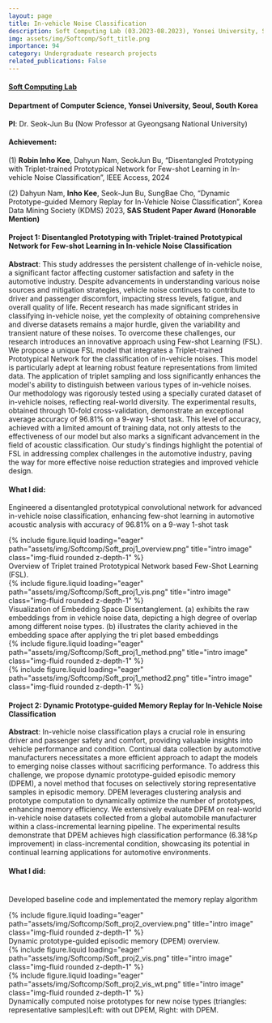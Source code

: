 ```yaml
---
layout: page
title: In-vehicle Noise Classification
description: Soft Computing Lab (03.2023-08.2023), Yonsei University, Seoul, South Korea
img: assets/img/Softcomp/Soft_title.png
importance: 94
category: Undergraduate research projects
related_publications: False
---
```


#### **<a href='https://sclab.yonsei.ac.kr/'>Soft Computing Lab</a>**
#### Department of Computer Science, Yonsei University, Seoul, South Korea

**PI**: Dr. Seok-Jun Bu (Now Professor at Gyeongsang National University)

#### **Achievement**: 

(1) **Robin Inho Kee**, Dahyun Nam, SeokJun Bu, “Disentangled Prototyping with Triplet-trained Prototypical Network for Few-shot Learning in In-vehicle Noise Classification”, IEEE Access, 2024

(2) Dahyun Nam, **Inho Kee**, Seok-Jun Bu, SungBae Cho, “Dynamic Prototype-guided Memory Replay for In-Vehicle Noise Classification”, Korea Data Mining Society (KDMS) 2023, **SAS Student Paper Award (Honorable Mention)**


#### **Project 1**: **Disentangled Prototyping with Triplet-trained Prototypical Network for Few-shot Learning in In-vehicle Noise Classification**

**Abstract**: This study addresses the persistent challenge of in-vehicle noise, a significant factor affecting customer satisfaction and safety in the automotive industry. Despite advancements in understanding various noise sources and mitigation strategies, vehicle noise continues to contribute to driver and passenger discomfort, impacting stress levels, fatigue, and overall quality of life. Recent research has made significant strides in classifying in-vehicle noise, yet the complexity of obtaining comprehensive and diverse datasets remains a major hurdle, given the variability and transient nature of these noises. To overcome these challenges, our research introduces an innovative approach using Few-shot Learning (FSL). We propose a unique FSL model that integrates a Triplet-trained Prototypical Network for the classification of in-vehicle noises. This model is particularly adept at learning robust feature representations from limited data. The application of triplet sampling and loss significantly enhances the model's ability to distinguish between various types of in-vehicle noises. Our methodology was rigorously tested using a specially curated dataset of in-vehicle noises, reflecting real-world diversity. The experimental results, obtained through 10-fold cross-validation, demonstrate an exceptional average accuracy of 96.81% on a 9-way 1-shot task. This level of accuracy, achieved with a limited amount of training data, not only attests to the effectiveness of our model but also marks a significant advancement in the field of acoustic classification. Our study's findings highlight the potential of FSL in addressing complex challenges in the automotive industry, paving the way for more effective noise reduction strategies and improved vehicle design.

#### **What I did**: 

Engineered a disentangled prototypical convolutional network for advanced in-vehicle noise classification, enhancing few-shot learning in automotive acoustic analysis with accuracy of 96.81% on a 9-way 1-shot task

<div class="row">
    <div class="col-sm mt-3 mt-md-0">
        {% include figure.liquid loading="eager" path="assets/img/Softcomp/Soft_proj1_overview.png" title="intro image" class="img-fluid rounded z-depth-1" %}
    </div>
</div>
<div class="caption">
    Overview of Triplet trained Prototypical Network based Few-Shot Learning (FSL).
</div>

<div class="row">
    <div class="col-sm mt-3 mt-md-0">
        {% include figure.liquid loading="eager" path="assets/img/Softcomp/Soft_proj1_vis.png" title="intro image" class="img-fluid rounded z-depth-1" %}
    </div>
</div>
<div class="caption">
    Visualization of Embedding Space Disentanglement. (a) exhibits the raw embeddings from in vehicle noise data, depicting a high degree of overlap among different noise types. (b) illustrates the clarity achieved in the embedding space after applying the tri plet based embeddings
</div>

<div class="row">
    <div class="col-sm mt-3 mt-md-0">
        {% include figure.liquid loading="eager" path="assets/img/Softcomp/Soft_proj1_method.png" title="intro image" class="img-fluid rounded z-depth-1" %}
    </div>
    <div class="col-sm mt-3 mt-md-0">
        {% include figure.liquid loading="eager" path="assets/img/Softcomp/Soft_proj1_method2.png" title="intro image" class="img-fluid rounded z-depth-1" %}
    </div>
</div>



#### **Project 2**: **Dynamic Prototype-guided Memory Replay for In-Vehicle Noise Classification**

**Abstract**: In-vehicle noise classification plays a crucial role in ensuring driver and passenger safety and comfort, providing valuable insights into vehicle performance and condition. Continual data collection by automotive manufacturers necessitates a more efficient approach to adapt the models to emerging noise classes without sacrificing performance. To address this challenge, we propose dynamic prototype-guided episodic memory (DPEM), a novel method that focuses on selectively storing representative samples in episodic memory. DPEM leverages clustering analysis and prototype computation to dynamically optimize the number of prototypes, enhancing memory efficiency. We extensively evaluate DPEM on real-world in-vehicle noise datasets collected from a global automobile manufacturer within a class-incremental learning pipeline. The experimental results demonstrate that DPEM achieves high classification performance (6.38%p improvement) in class-incremental condition, showcasing its potential in continual learning applications for automotive environments.

#### **What I did**: 
#
Developed baseline code and implementated the memory replay algorithm

<div class="row">
    <div class="col-sm mt-3 mt-md-0">
        {% include figure.liquid loading="eager" path="assets/img/Softcomp/Soft_proj2_overview.png" title="intro image" class="img-fluid rounded z-depth-1" %}
    </div>
</div>
<div class="caption">
    Dynamic prototype-guided episodic memory (DPEM) overview.
</div>

<div class="row">
    <div class="col-sm mt-3 mt-md-0">
        {% include figure.liquid loading="eager" path="assets/img/Softcomp/Soft_proj2_vis.png" title="intro image" class="img-fluid rounded z-depth-1" %}
    </div>
    <div class="col-sm mt-3 mt-md-0">
        {% include figure.liquid loading="eager" path="assets/img/Softcomp/Soft_proj2_vis_wt.png" title="intro image" class="img-fluid rounded z-depth-1" %}
    </div>
</div>
<div class="caption">
    Dynamically computed noise prototypes for new noise types (triangles: representative samples)Left: with out DPEM, Right: with DPEM.
</div>

